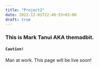 ```yaml
---
title: "Project2"
date: 2022-12-01T22:49:53+03:00
draft: true
---
```


### This is Mark Tanui AKA themadbit.

#### ```Caution!``` 
Man at work. This page will be live soon!